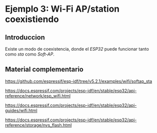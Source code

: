 # Ejemplo 3: Wi-Fi AP/station coexistiendo

## Introduccion

Existe un modo de coexistencia, donde el _ESP32_ puede funcionar tanto como _sta_ como _Soft-AP_.

## Material complementario

https://github.com/espressif/esp-idf/tree/v5.2.1/examples/wifi/softap_sta

https://docs.espressif.com/projects/esp-idf/en/stable/esp32/api-reference/network/esp_wifi.html

https://docs.espressif.com/projects/esp-idf/en/stable/esp32/api-guides/wifi.html

https://docs.espressif.com/projects/esp-idf/en/stable/esp32/api-reference/storage/nvs_flash.html
